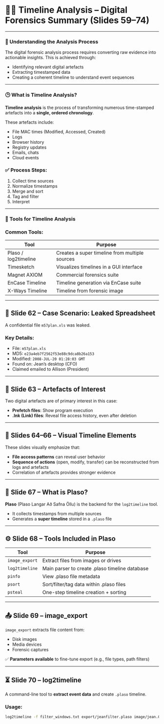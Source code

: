 # 🕵️‍♂️ Timeline Analysis – Digital Forensics Summary (Slides 59–74)

---

### 🔎 Understanding the Analysis Process

The digital forensic analysis process requires converting raw evidence into actionable insights. This is achieved through:

- Identifying relevant digital artefacts  
- Extracting timestamped data  
- Creating a coherent timeline to understand event sequences

---

### 🕒 What is Timeline Analysis?

**Timeline analysis** is the process of transforming numerous time-stamped artefacts into a **single, ordered chronology**.

These artefacts include:

- File MAC times (Modified, Accessed, Created)
- Logs
- Browser history
- Registry updates
- Emails, chats
- Cloud events

### ✅ Process Steps:
1. Collect time sources  
2. Normalize timestamps  
3. Merge and sort  
4. Tag and filter  
5. Interpret  

---

### 🧰 Tools for Timeline Analysis

### Common Tools:
| Tool              | Purpose                                  |
|-------------------|-------------------------------------------|
| Plaso / log2timeline | Creates a super timeline from multiple sources |
| Timesketch        | Visualizes timelines in a GUI interface  |
| Magnet AXIOM      | Commercial forensics suite               |
| EnCase Timeline   | Timeline generation via EnCase suite     |
| X-Ways Timeline   | Timeline from forensic image             |

---

## 📝 Slide 62 – Case Scenario: Leaked Spreadsheet

A confidential file `m57plan.xls` was leaked.

### Key Details:
- File: `m57plan.xls`  
- MD5: `e23a4eb7f2562f53e88c9dca8b26a153`  
- Modified: `2008-JUL-20 01:28:03 GMT`  
- Found on: Jean’s desktop (CFO)  
- Claimed emailed to Allison (President)

---

## 📁 Slide 63 – Artefacts of Interest

Two digital artefacts are of primary interest in this case:

- **Prefetch files**: Show program execution  
- **.lnk (Link) files**: Reveal file access history, even after deletion

---

## 📂 Slides 64–66 – Visual Timeline Elements

These slides visually emphasize that:

- **File access patterns** can reveal user behavior  
- **Sequence of actions** (open, modify, transfer) can be reconstructed from logs and artefacts  
- Correlation of artefacts provides stronger evidence  

---

## 🧠 Slide 67 – What is Plaso?

**Plaso** (Plaso Langar Að Safna Öllu) is the backend for the `log2timeline` tool.

- It collects timestamps from multiple sources  
- Generates a **super timeline** stored in a `.plaso` file

---

## ⚙️ Slide 68 – Tools Included in Plaso

| Tool        | Purpose                                          |
|-------------|--------------------------------------------------|
| `image_export` | Extract files from images or drives            |
| `log2timeline` | Main parser to create .plaso timeline database |
| `pinfo`        | View .plaso file metadata                      |
| `psort`        | Sort/filter/tag data within .plaso files       |
| `psteal`       | One-step timeline creation + sorting           |

---

## 📤 Slide 69 – image_export

`image_export` extracts file content from:

- Disk images  
- Media devices  
- Forensic captures  

✅ **Parameters available** to fine-tune export (e.g., file types, path filters)

---

## ⏳ Slide 70 – log2timeline

A command-line tool to **extract event data** and create `.plaso` timeline.

### Usage:
```bash
log2timeline -f filter_windows.txt export/jeanfilter.plaso image/jean.001

